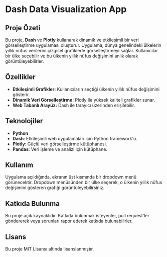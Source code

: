 # Dash Data Visualization App

## Proje Özeti

Bu proje, **Dash** ve **Plotly** kullanarak dinamik ve etkileşimli bir veri görselleştirme uygulaması oluşturur. Uygulama, dünya genelindeki ülkelerin yıllık nüfus verilerini çizgisel grafiklerle görselleştirmeyi sağlar. Kullanıcılar bir ülke seçebilir ve bu ülkenin yıllık nüfus değişimini anlık olarak görüntüleyebilirler.

## Özellikler

- **Etkileşimli Grafikler:** Kullanıcıların seçtiği ülkenin yıllık nüfus değişimini gösterir.
- **Dinamik Veri Görselleştirme:** Plotly ile yüksek kaliteli grafikler sunar.
- **Web Tabanlı Arayüz:** Dash ile tarayıcı üzerinden erişilebilir.

## Teknolojiler

- **Python**
- **Dash**: Etkileşimli web uygulamaları için Python framework'ü.
- **Plotly**: Güçlü veri görselleştirme kütüphanesi.
- **Pandas**: Veri işleme ve analizi için kütüphane.

## Kullanım
Uygulama açıldığında, ekranın üst kısmında bir dropdown menü görünecektir. Dropdown menüsünden bir ülke seçerek, o ülkenin yıllık nüfus değişimini gösteren grafiği görüntüleyebilirsiniz.

## Katkıda Bulunma
Bu proje açık kaynaklıdır. Katkıda bulunmak isteyenler, pull request'ler göndererek veya sorunları rapor ederek katkıda bulunabilirler.

## Lisans
Bu proje MIT Lisansı altında lisanslanmıştır.
